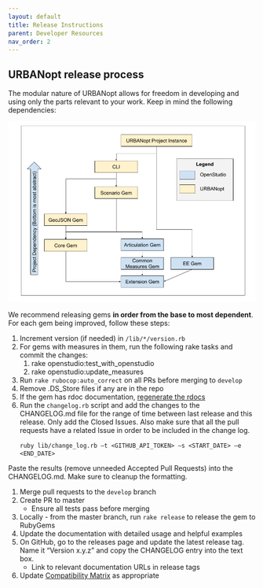 ```yaml
---
layout: default
title: Release Instructions
parent: Developer Resources
nav_order: 2
---
```


## URBANopt release process

The modular nature of URBANopt allows for freedom in developing and using only the parts relevant to your work. Keep in mind the following dependencies:

![gem dependency chart](../doc_files/uo_dependency_rank.png)

We recommend releasing gems **in order from the base to most dependent**. For each gem being improved, follow these steps:

1. Increment version (if needed) in `/lib/*/version.rb`
1. For gems with measures in them, run the following rake tasks and commit the changes:
	1. rake openstudio:test_with_openstudio
	1. rake openstudio:update_measures
1. Run `rake rubocop:auto_correct` on all PRs before merging to `develop`
1. Remove .DS_Store files if any are in the repo
1. If the gem has rdoc documentation, [regenerate the rdocs](../developer_resources/developer_resources.md#generating-rdoc-documentation)
1. Run the `changelog.rb` script and add the changes to the CHANGELOG.md file for the range of time between last release and this release. Only add the Closed Issues. Also make sure that all the pull requests have a related Issue in order to be included in the change log.
	```
	ruby lib/change_log.rb –t <GITHUB_API_TOKEN> –s <START_DATE> –e <END_DATE>
	```
Paste the results (remove unneeded Accepted Pull Requests) into the CHANGELOG.md. Make sure to cleanup the formatting.
1. Merge pull requests to the `develop` branch
1. Create PR to master
    - Ensure all tests pass before merging
1. Locally - from the master branch, run `rake release` to release the gem to RubyGems
1. Update the documentation with detailed usage and helpful examples
1. On GitHub, go to the releases page and update the latest release tag. Name it “Version x.y.z” and copy the CHANGELOG entry into the text box.
    - Link to relevant documentation URLs in release tags
1. Update [Compatibility Matrix](compatibility_matrix.md) as appropriate
